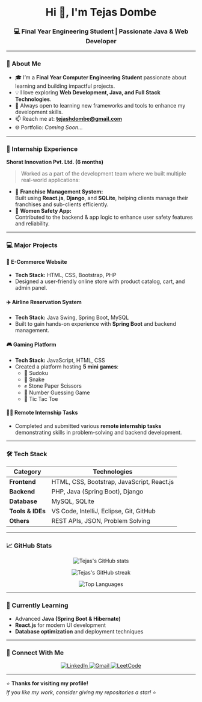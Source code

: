 <h1 align="center">Hi 👋, I'm Tejas Dombe</h1>
<h3 align="center">💻 Final Year Engineering Student | Passionate Java & Web Developer</h3>

---

### 🚀 About Me
- 🎓 I’m a **Final Year Computer Engineering Student** passionate about learning and building impactful projects.  
- 💡 I love exploring **Web Development, Java, and Full Stack Technologies**.  
- 🧠 Always open to learning new frameworks and tools to enhance my development skills.  
- 📫 Reach me at: **tejashdombe@gmail.com**  
- 🌐 Portfolio: *Coming Soon...*

---

### 🏢 Internship Experience
**Shorat Innovation Pvt. Ltd. (6 months)**  
> Worked as a part of the development team where we built multiple real-world applications:
- 🧩 **Franchise Management System:**  
  Built using **React.js**, **Django**, and **SQLite**, helping clients manage their franchises and sub-clients efficiently.  
- 🚨 **Women Safety App:**  
  Contributed to the backend & app logic to enhance user safety features and reliability.

---

### 💻 Major Projects

#### 🛒 E-Commerce Website
- **Tech Stack:** HTML, CSS, Bootstrap, PHP  
- Designed a user-friendly online store with product catalog, cart, and admin panel.  

#### ✈️ Airline Reservation System
- **Tech Stack:** Java Swing, Spring Boot, MySQL  
- Built to gain hands-on experience with **Spring Boot** and backend management.  

#### 🎮 Gaming Platform
- **Tech Stack:** JavaScript, HTML, CSS  
- Created a platform hosting **5 mini games**:
  - 🧩 Sudoku  
  - 🐍 Snake  
  - ✊ Stone Paper Scissors  
  - 🔢 Number Guessing Game  
  - 🎯 Tic Tac Toe  

#### 🧑‍💼 Remote Internship Tasks
- Completed and submitted various **remote internship tasks** demonstrating skills in problem-solving and backend development.

---

### 🛠️ Tech Stack

| Category | Technologies |
|-----------|---------------|
| **Frontend** | HTML, CSS, Bootstrap, JavaScript, React.js |
| **Backend** | PHP, Java (Spring Boot), Django |
| **Database** | MySQL, SQLite |
| **Tools & IDEs** | VS Code, IntelliJ, Eclipse, Git, GitHub |
| **Others** | REST APIs, JSON, Problem Solving |

---

### 📈 GitHub Stats
<p align="center">
  <img src="https://github-readme-stats.vercel.app/api?username=TejasDombe932&show_icons=true&theme=tokyonight" alt="Tejas's GitHub stats" />
</p>

<p align="center">
  <img src="https://github-readme-streak-stats.herokuapp.com/?user=TejasDombe932&theme=tokyonight" alt="Tejas's GitHub streak" />
</p>

<p align="center">
  <img src="https://github-readme-stats.vercel.app/api/top-langs/?username=TejasDombe932&layout=compact&theme=tokyonight" alt="Top Languages" />
</p>

---

### 🌱 Currently Learning
- Advanced **Java (Spring Boot & Hibernate)**
- **React.js** for modern UI development
- **Database optimization** and deployment techniques

---

### 🤝 Connect With Me
<p align="center">
<a href="https://www.linkedin.com/in/tejas-dombe" target="">
  <img src="https://img.shields.io/badge/LinkedIn-0077B5?style=for-the-badge&logo=linkedin&logoColor=white" alt="LinkedIn"/>
</a>
<a href="mailto:tejashdombe@gmail.com" target="_blank">
  <img src="https://img.shields.io/badge/Gmail-D14836?style=for-the-badge&logo=gmail&logoColor=white" alt="Gmail"/>
</a>
<a href="https://leetcode.com/u/3GXhnHWmV5/" target="_blank">
  <img src="https://img.shields.io/badge/LeetCode-FFA116?style=for-the-badge&logo=leetcode&logoColor=white" alt="LeetCode"/>
</a>
</p>

---

⭐ **Thanks for visiting my profile!**  
_If you like my work, consider giving my repositories a star!_ ⭐

